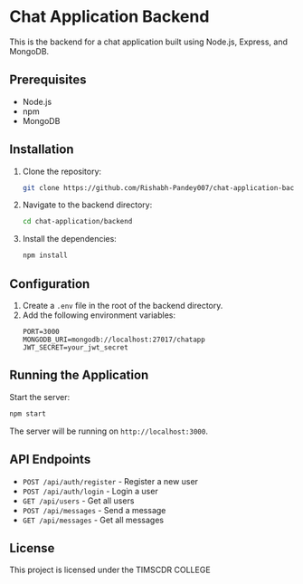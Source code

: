 # Chat Application Backend

This is the backend for a chat application built using Node.js, Express, and MongoDB.

## Prerequisites

- Node.js
- npm
- MongoDB

## Installation

1. Clone the repository:
    ```bash
    git clone https://github.com/Rishabh-Pandey007/chat-application-backend
    ```
2. Navigate to the backend directory:
    ```bash
    cd chat-application/backend
    ```
3. Install the dependencies:
    ```bash
    npm install
    ```

## Configuration

1. Create a `.env` file in the root of the backend directory.
2. Add the following environment variables:
    ```env
    PORT=3000
    MONGODB_URI=mongodb://localhost:27017/chatapp
    JWT_SECRET=your_jwt_secret
    ```

## Running the Application

Start the server:
```bash
npm start
```

The server will be running on `http://localhost:3000`.

## API Endpoints

- `POST /api/auth/register` - Register a new user
- `POST /api/auth/login` - Login a user
- `GET /api/users` - Get all users
- `POST /api/messages` - Send a message
- `GET /api/messages` - Get all messages

## License

This project is licensed under the TIMSCDR COLLEGE
